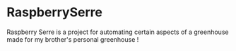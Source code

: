 # RaspberrySerre
Raspberry Serre is a project for automating certain aspects of a greenhouse made for my brother's personal greenhouse !
